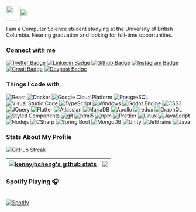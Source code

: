 <!-- 
gif ref: https://slackmojis.com
typing svg: https://github.com/DenverCoder1/readme-typing-svg
 -->
<div style="display: flex; justify-content: flex-start;">
  <img src="https://emojis.slackmojis.com/emojis/images/1643514596/5999/meow_party.gif?1643514596" width="40"/>
  <img src="https://readme-typing-svg.herokuapp.com/?lines=Nice+to+meet+you+:);I'm+Kenny!&font=Fira%20Code&center=true&width=245&height=30&duration=4000&pause=1000" style="padding-top: 10px;"/>
</div>

I am a Computer Science student studying at the University of British Columbia. Nearing graduation and looking for full-time opportunities.

<!-- Refs
https://shields.io
https://hendrasob.github.io/badges/
https://simpleicons.org/?q=Java
 -->
<h3>Connect with me</h3>

[![Twitter Badge](https://img.shields.io/badge/-@kennyjhcheng-1ca0f1?style=flat-square&labelColor=1ca0f1&logo=twitter&logoColor=white&link=https://twitter.com/kennyjhcheng)](https://twitter.com/kennyjhcheng)
[![Linkedin Badge](https://img.shields.io/badge/-kennyjhcheng-blue?style=flat-square&logo=Linkedin&logoColor=white&link=https://www.linkedin.com/in/kennyjhcheng/)](https://www.linkedin.com/in/kennyjhcheng/)
[![Github Badge](https://img.shields.io/badge/-kennyjhcheng-black?style=flat-square&logo=Github&logoColor=white&link=https://github.com/kennyjhcheng)](https://github.com/kennyjhcheng)
[![Instagram Badge](https://img.shields.io/badge/-__kennycheng_-E4405F?style=flat-square&logo=instagram&logoColor=white&link=https://www.instagram.com/_kennycheng/)](https://www.instagram.com/_kennycheng/)
[![Gmail Badge](https://img.shields.io/badge/-kennyjiahuacheng-D14836?style=flat-square&logo=gmail&logoColor=white&link=kennyjiahuacheng@gmail.com)](mailto:kennyjiahuacheng@gmail.com)
[![Devpost Badge](https://img.shields.io/badge/-kennyjiahuacheng-003E54?style=flat-square&logo=devpost&logoColor=white&link=kennyjiahuacheng@gmail.com)](https://devpost.com/kennyjiahuacheng)


<!-- Refs
https://shields.io
https://github.com/thmsgbrt/thmsgbrt
https://hendrasob.github.io/badges/
https://simpleicons.org/?q=Java
 -->
<h3>Things I code with</h3>
<p>
  <img alt="React" src="https://img.shields.io/badge/-React-45b8d8?style=flat-square&logo=react&logoColor=white" />
  <img alt="Docker" src="https://img.shields.io/badge/-Docker-46a2f1?style=flat-square&logo=docker&logoColor=white" />
  <img alt="Google Cloud Platform" src="https://img.shields.io/badge/-Google_Cloud_Platform-1a73e8?style=flat-square&logo=google-cloud&logoColor=white" />
  <img alt="PostgreSQL" src="https://img.shields.io/badge/-PostgreSQL-1a73e8?style=flat-square&logo=PostgreSQL&logoColor=white" />
  <img alt="Visual Studio Code" src="https://img.shields.io/badge/-VSCode-007ACC?style=flat-square&logo=visual-studio-code&logoColor=white" />
  <img alt="TypeScript" src="https://img.shields.io/badge/-TypeScript-007ACC?style=flat-square&logo=typescript&logoColor=white" />
  <img alt="Windows" src="https://img.shields.io/badge/-Windows-0078D6?style=flat-square&logo=Windows&logoColor=white" />
  <img alt="Godot Engine" src="https://img.shields.io/badge/-Godot Engine-478CBF?style=flat-square&logo=godot-engine&logoColor=white" />
  <img alt="CSS3" src="https://img.shields.io/badge/-CSS3-1572B6?style=flat-square&logo=CSS3&logoColor=white" />
  <img alt="JQuery" src="https://img.shields.io/badge/-JQuery-0769AD?style=flat-square&logo=JQuery&logoColor=white" />
  <img alt="Flutter" src="https://img.shields.io/badge/-Flutter-02569B?style=flat-square&logo=flutter&logoColor=white" />
  <img alt="Atlassian" src="https://img.shields.io/badge/-Atlassian-0052CC?style=flat-square&logo=Atlassian&logoColor=white" />
  <img alt="MariaDB" src="https://img.shields.io/badge/-MariaDB-003545?style=flat-square&logo=MariaDB&logoColor=white" />
  <img alt="Apollo" src="https://img.shields.io/badge/-Apollo%20GraphQL-311C87?style=flat-square&logo=apollo-graphql&logoColor=white" />
  <img alt="redux" src="https://img.shields.io/badge/-Redux-764ABC?style=flat-square&logo=redux&logoColor=white" />
  <img alt="GraphQL" src="https://img.shields.io/badge/-GraphQL-E10098?style=flat-square&logo=graphql&logoColor=white" />
  <img alt="Styled Components" src="https://img.shields.io/badge/-Styled_Components-db7092?style=flat-square&logo=styled-components&logoColor=white" />
  <img alt="git" src="https://img.shields.io/badge/-Git-F05032?style=flat-square&logo=git&logoColor=white" />
  <img alt="html5" src="https://img.shields.io/badge/-HTML5-E34F26?style=flat-square&logo=html5&logoColor=white" />
  <img alt="npm" src="https://img.shields.io/badge/-NPM-CB3837?style=flat-square&logo=npm&logoColor=white" />
  <img alt="Prettier" src="https://img.shields.io/badge/-Prettier-F7B93E?style=flat-square&logo=prettier&logoColor=white" />
  <img alt="Linux" src="https://img.shields.io/badge/-Linux-FCC624?style=flat-square&logo=Linux&logoColor=black" />
  <img alt="JavaScript" src="https://img.shields.io/badge/-JavaScript-F7DF1E?style=flat-square&logo=JavaScript&logoColor=black" />
  <img alt="Nodejs" src="https://img.shields.io/badge/-Nodejs-43853d?style=flat-square&logo=Node.js&logoColor=white" />
  <img alt="CSharp" src="https://img.shields.io/badge/-C%23-239120?style=flat-square&logo=c-sharp&logoColor=white" />
  <img alt="Spring Boot" src="https://img.shields.io/badge/-Spring Boot-239120?style=flat-square&logo=spring-boot&logoColor=white" />
  <img alt="MongoDB" src="https://img.shields.io/badge/-MongoDB-47A248?style=flat-square&logo=MongoDB&logoColor=white" />
  <img alt="Unity" src="https://img.shields.io/badge/-Unity-000000?style=flat-square&logo=Unity&logoColor=white" />
  <img alt="JetBrains" src="https://img.shields.io/badge/-JetBrains-black?style=flat-square&logo=JetBrains&logoColor=white" />
  <img alt="Java" src="https://img.shields.io/badge/-Java-ED8B00?style=flat-square&logo=Java&logoColor=white" />
</p>

<h3>Stats About My Profile</h3>

<!-- Ref
https://github.com/DenverCoder1/github-readme-streak-stats
 -->
[![GitHub Streak](https://github-readme-streak-stats.herokuapp.com/?user=kennyjhcheng)](https://git.io/streak-stats)

<!-- Refs
https://github.com/anuraghazra/github-readme-stats#top-languages-card
 -->
| <a href="https://github.com/kennyjhcheng/kennyjhcheng"><img align="center" src="https://github-readme-stats.vercel.app/api?username=kennyjhcheng&show_icons=true&include_all_commits=true&bg_color=30,e96443,904e95&title_color=fff&text_color=fff&hide_border=true" alt="kennyjhcheng's github stats" /></a> | <a href="https://github.com/kennyjhcheng/kennyjhcheng"><img align="center" src="https://github-readme-stats.vercel.app/api/top-langs/?username=kennyjhcheng&layout=compact&bg_color=30,e96443,904e95&title_color=fff&text_color=fff&hide_border=true" /></a> |
| ------------- | ------------- |


<!-- Refs
https://github.com/novatorem/novatorem
ADD TOP TRACKS: https://github.com/natemoo-re/natemoo-re/blob/master/README.md
 -->
### Spotify Playing 🎧

&nbsp; <br> [![Spotify](https://readme-spotify-now-playing.vercel.app/api/spotify?background_color=0d1117&border_color=ffffff)](https://open.spotify.com/user/k5c5m5c5)
